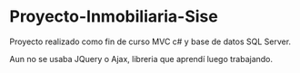 # Proyecto-Inmobiliaria-Sise
Proyecto realizado como fin de curso MVC c# y base de datos SQL Server.

Aun no se usaba JQuery o Ajax,  libreria que aprendí luego trabajando.
